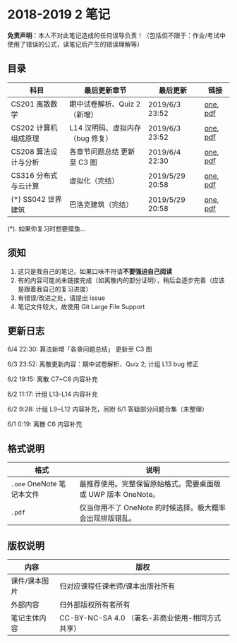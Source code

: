 # 2018-2019 2 笔记

**免责声明**：本人不对此笔记造成的任何误导负责！（包括但不限于：作业/考试中使用了错误的公式，读笔记后产生的错误理解等）

## 目录

| 科目                 | 最后更新章节                     | 最后更新        | 链接                                                         |
| -------------------- | -------------------------------- | --------------- | ------------------------------------------------------------ |
| CS201 离散数学       | 期中试卷解析、Quiz 2（新增）     | 2019/6/3 23:52  | [one](https://github.com/jerrylususu/LectureNotes/blob/master/CS201%20%E7%A6%BB%E6%95%A3%E6%95%B0%E5%AD%A6.one), [pdf](https://github.com/jerrylususu/LectureNotes/blob/master/CS201%20%E7%A6%BB%E6%95%A3%E6%95%B0%E5%AD%A6.pdf) |
| CS202 计算机组成原理 | L14 汉明码、虚拟内存（bug 修复） | 2019/6/3 23:52  | [one](https://github.com/jerrylususu/LectureNotes/blob/master/CS202%20%E8%AE%A1%E7%AE%97%E6%9C%BA%E7%BB%84%E6%88%90%E5%8E%9F%E7%90%86.one), [pdf](https://github.com/jerrylususu/LectureNotes/blob/master/CS202%20%E8%AE%A1%E7%AE%97%E6%9C%BA%E7%BB%84%E6%88%90%E5%8E%9F%E7%90%86.pdf) |
| CS208 算法设计与分析 | 各章节问题总结 更新至 C3 图      | 2019/6/4 22:30  | [one](https://github.com/jerrylususu/LectureNotes/blob/master/CS208%20%E7%AE%97%E6%B3%95%E8%AE%BE%E8%AE%A1%E4%B8%8E%E5%88%86%E6%9E%90.one), [pdf](https://github.com/jerrylususu/LectureNotes/blob/master/CS208%20%E7%AE%97%E6%B3%95%E8%AE%BE%E8%AE%A1%E4%B8%8E%E5%88%86%E6%9E%90.pdf) |
| CS316 分布式与云计算 | 虚拟化（完结）                   | 2019/5/29 20:58 | [one](https://github.com/jerrylususu/LectureNotes/blob/master/CS316%20%E5%88%86%E5%B8%83%E5%BC%8F%E4%B8%8E%E4%BA%91%E8%AE%A1%E7%AE%97.one), [pdf](https://github.com/jerrylususu/LectureNotes/blob/master/CS316%20%E5%88%86%E5%B8%83%E5%BC%8F%E4%B8%8E%E4%BA%91%E8%AE%A1%E7%AE%97.pdf) |
| (*) SS042 世界建筑   | 巴洛克建筑（完结）               | 2019/5/29 20:58 | [one](https://github.com/jerrylususu/LectureNotes/blob/master/SS042%20%E4%B8%96%E7%95%8C%E5%BB%BA%E7%AD%91.one), [pdf](https://github.com/jerrylususu/LectureNotes/blob/master/SS042%20%E4%B8%96%E7%95%8C%E5%BB%BA%E7%AD%91.pdf) |

(*). 如果你复习时想要摸鱼...

## 须知

1. 这只是我自己的笔记，如果口味不符请**不要强迫自己阅读**
2. 有的内容可能尚未链接完成（如离散内的部分证明），稍后会逐步完善（应该是跟着我自己的复习进度）
3. 有错误/改进之处，请提出 issue
4. 笔记文件较大，故使用 Git Large File Support

## 更新日志

6/4 22:30: 算法新增「各章问题总结」 更新至 C3 图

6/3 23:52: 离散更新内容：期中试卷解析、Quiz 2; 计组 L13 bug 修正

6/2 19:15: 离散 C7~C8 内容补充

6/2 11:17: 计组 L13-L14 内容补充

6/2 9:28: 计组 L9~L12 内容补充，另附 6/1 答疑部分问题合集（未整理）

6/1 0:19: 离散 C6 内容补充

## 格式说明

| 格式                      | 说明                                                         |
| ------------------------- | ------------------------------------------------------------ |
| `.one` OneNote 笔记本文件 | 最推荐使用。完整保留原始格式。需要桌面版或 UWP 版本 OneNote。 |
| `.pdf`                    | 仅当你用不了 OneNote 的时候选择。极大概率会出现排版错乱。    |

## 版权说明

| 内容          | 版权                                             |
| ------------- | ------------------------------------------------ |
| 课件/课本图片 | 归对应课程任课老师/课本出版社所有                |
| 外部内容      | 归外部版权所有者所有                             |
| 笔记主体内容  | CC-BY-NC-SA 4.0 （署名-非商业使用-相同方式共享） |

